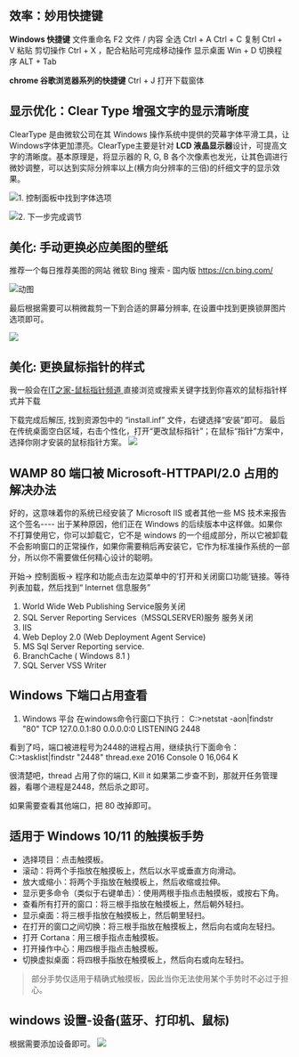 ## 效率：妙用快捷键

**Windows 快捷键**
文件重命名 F2
文件 / 内容 全选 Ctrl + A 
Ctrl + C 复制
Ctrl + V 粘贴
剪切操作 Ctrl + X ，配合粘贴可完成移动操作
显示桌面 Win + D
切换程序 ALT + Tab

**chrome 谷歌浏览器系列的快捷键**
Ctrl + J 打开下载窗体

## 显示优化：Clear Type 增强文字的显示清晰度

ClearType 是由微软公司在其 Windows 操作系统中提供的荧幕字体平滑工具，让Windows字体更加漂亮。ClearType主要是针对 **LCD 液晶显示器**设计，可提高文字的清晰度。基本原理是，将显示器的 R, G, B 各个次像素也发光，让其色调进行微妙调整，可以达到实际分辨率以上(横方向分辨率的三倍)的纤细文字的显示效果。

![1. 控制面板中找到字体选项](https://upload-images.jianshu.io/upload_images/1662509-28ccec8ea72629a5.png?imageMogr2/auto-orient/strip%7CimageView2/2/w/1240)

![2. 下一步完成调节](https://upload-images.jianshu.io/upload_images/1662509-fc5e0a3f1710a64d.png?imageMogr2/auto-orient/strip%7CimageView2/2/w/1240)

## 美化: 手动更换必应美图的壁纸

推荐一个每日推荐美图的网站
微软 Bing 搜索 - 国内版  https://cn.bing.com/

![动图](https://upload-images.jianshu.io/upload_images/1662509-d10b44f7e29fde29.gif?imageMogr2/auto-orient/strip)

最后根据需要可以稍微裁剪一下到合适的屏幕分辨率, 在设置中找到更换锁屏图片选项即可。

![](https://upload-images.jianshu.io/upload_images/1662509-909f4a26783fb8e5.png?imageMogr2/auto-orient/strip%7CimageView2/2/w/1240)

## 美化: 更换鼠标指针的样式

我一般会在[IT之家-鼠标指针频道 ](https://zhuti.ithome.com/cursor/ )直接浏览或搜索关键字找到你喜欢的鼠标指针样式并下载

下载完成后解压, 找到资源包中的 “install.inf” 文件，右键选择“安装”即可。
最后在传统桌面空白区域，右击个性化，打开“更改鼠标指针”；在鼠标“指针”方案中，选择你刚才安装的鼠标指针方案。
![](https://upload-images.jianshu.io/upload_images/1662509-ce3833b33454c886.png?imageMogr2/auto-orient/strip%7CimageView2/2/w/1240)

## WAMP 80 端口被 Microsoft-HTTPAPI/2.0 占用的解决办法

好的，这意味着你的系统已经安装了 Microsoft IIS 或者其他一些 MS 技术来报告这个签名---- 出于某种原因，他们正在 Windows 的后续版本中这样做。如果你不打算使用它，你可以卸载它，它不是 windows 的一个组成部分，所以它被卸载不会影响窗口的正常操作，如果你需要稍后再安装它，它作为标准操作系统的一部分，所以你不需要做任何精心设计的聪明。

开始-> 控制面板-> 程序和功能点击左边菜单中的‘打开和关闭窗口功能’链接。等待列表加载，然后找到“ Internet 信息服务”

1. World Wide Web Publishing Service服务关闭
2. SQL Server Reporting Services（MSSQLSERVER)服务 服务关闭
3. IIS
4. Web Deploy 2.0 (Web Deployment Agent Service)
5. MS Sql Server Reporting service.
6. BranchCache ( Windows 8.1 )
7. SQL Server VSS Writer

## Windows 下端口占用查看

1. Windows 平台
在windows命令行窗口下执行：
C:\>netstat -aon|findstr "80"
TCP     127.0.0.1:80         0.0.0.0:0               LISTENING       2448

看到了吗，端口被进程号为2448的进程占用，继续执行下面命令：
C:\>tasklist|findstr "2448"
thread.exe                     2016 Console                 0     16,064 K

很清楚吧，thread 占用了你的端口, Kill it
如果第二步查不到，那就开任务管理器，看哪个进程是2448，然后杀之即可。

如果需要查看其他端口，把 80 改掉即可。

## 适用于 Windows 10/11 的触摸板手势

* 选择项目：点击触摸板。
* 滚动：将两个手指放在触摸板上，然后以水平或垂直方向滑动。
* 放大或缩小：将两个手指放在触摸板上，然后收缩或拉伸。
* 显示更多命令（类似于右键单击）：使用两根手指点击触摸板，或按右下角。
* 查看所有打开的窗口：将三根手指放在触摸板上，然后朝外轻扫。
* 显示桌面：将三根手指放在触摸板上，然后朝里轻扫。
* 在打开的窗口之间切换：将三根手指放在触摸板上，然后向右或向左轻扫。
* 打开 Cortana：用三根手指点击触摸板。
* 打开操作中心：用四根手指点击触摸板。
* 切换虚拟桌面：将四根手指放在触摸板上，然后向右或向左轻扫。

> 部分手势仅适用于精确式触摸板，因此当你无法使用某个手势时不必过于担心。

## windows 设置-设备(蓝牙、打印机、鼠标)

根据需要添加设备即可。
![](https://upload-images.jianshu.io/upload_images/1662509-3a1064b74bacb753.png?imageMogr2/auto-orient/strip%7CimageView2/2/w/1240)
